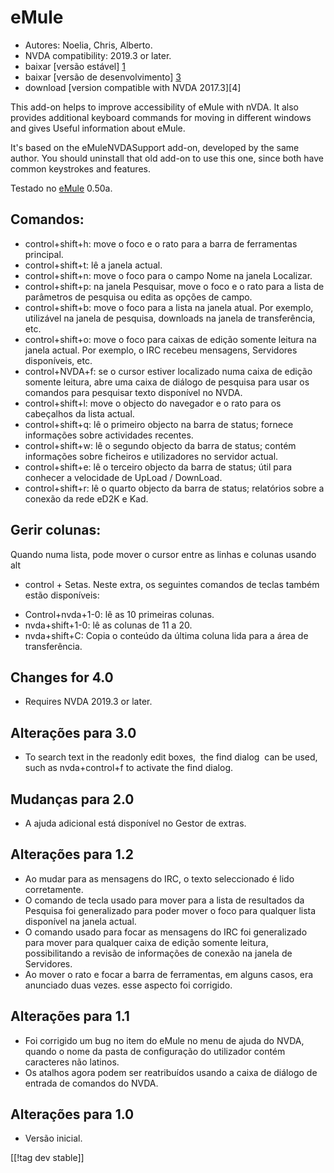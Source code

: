 # eMule #

*	Autores: Noelia, Chris, Alberto.
*	NVDA compatibility: 2019.3 or later.
*	baixar [versão estável] [1]
*	baixar [versão de desenvolvimento] [3]
*	download [version compatible with NVDA 2017.3][4]

This add-on helps to improve accessibility of eMule with nVDA.  It also
provides additional keyboard commands for moving in different windows and
gives Useful information about eMule.

It's based on the eMuleNVDASupport add-on, developed by the same author. You
should uninstall that old add-on to use this one, since both have common
keystrokes and features.

Testado no [eMule][2] 0.50a.

## Comandos: ##

*	control+shift+h: move o foco e o rato para a barra de ferramentas
  principal.
*	control+shift+t: lê a janela actual.
*	control+shift+n: move o foco para o campo Nome na janela Localizar.
*	control+shift+p: na janela Pesquisar, move o foco e o rato para a lista de
  parâmetros de pesquisa ou edita as opções de campo.
*	control+shift+b: move o foco para a lista na janela atual. Por exemplo,
  utilizável na janela de pesquisa, downloads na janela de transferência,
  etc.
*	control+shift+o: move o foco para caixas de edição somente leitura na
  janela actual. Por exemplo, o IRC recebeu mensagens, Servidores
  disponíveis, etc.
*	control+NVDA+f: se o cursor estiver localizado numa caixa de edição
  somente leitura, abre uma caixa de diálogo de pesquisa para usar os
  comandos para pesquisar texto disponível no NVDA.
*	control+shift+l: move o objecto do navegador e o rato para os cabeçalhos
  da lista actual.
*	control+shift+q: lê o primeiro objecto na barra de status; fornece
  informações sobre actividades recentes.
*	control+shift+w: lê o segundo objecto da barra de status; contém
  informações sobre ficheiros e utilizadores no servidor actual.
*	control+shift+e: lê o terceiro objecto da barra de status; útil para
  conhecer a velocidade de UpLoad / DownLoad.
*	control+shift+r: lê o quarto objecto da barra de status; relatórios sobre
  a conexão da rede eD2K e Kad.

## Gerir colunas: ##

Quando numa lista, pode mover o cursor entre as linhas e colunas usando alt
+ control + Setas. Neste extra, os seguintes comandos de teclas também estão
disponíveis:

*	Control+nvda+1-0: lê as 10 primeiras colunas.
*	nvda+shift+1-0: lê as colunas de 11 a 20.
*	nvda+shift+C: Copia o conteúdo da última coluna lida para a área de
  transferência.

## Changes for 4.0 ##
*	Requires NVDA 2019.3 or later.

## Alterações para 3.0 ##
*	 To search text in the readonly edit boxes,  the find dialog  can be used,
   such as nvda+control+f to activate the find dialog.

## Mudanças para 2.0 ##
*	 A ajuda adicional está disponível no Gestor de extras.

## Alterações para 1.2 ##
*	 Ao mudar para as mensagens do IRC, o texto seleccionado é lido
   corretamente.
*	 O comando de tecla usado para mover para a lista de resultados da
   Pesquisa foi generalizado para poder mover o foco para qualquer lista
   disponível na janela actual.
*	 O comando usado para focar as mensagens do IRC foi generalizado para
   mover para qualquer caixa de edição somente leitura, possibilitando a
   revisão de informações de conexão na janela de Servidores.
*	 Ao mover o rato e focar a barra de ferramentas, em alguns casos,  era
   anunciado duas vezes. esse aspecto foi corrigido.

## Alterações para 1.1 ##
*	 Foi corrigido um bug no item do eMule no menu de ajuda do NVDA, quando o
   nome da pasta de configuração do utilizador contém caracteres não
   latinos.
*	 Os atalhos agora podem ser reatribuídos usando a caixa de diálogo de
   entrada de comandos do NVDA.

## Alterações para 1.0 ##
*	 Versão inicial.


[[!tag dev stable]]

[1]: https://addons.nvda-project.org/files/get.php?file=em

[2]: https://www.emule-project.net

[3]: https://addons.nvda-project.org/files/get.php?file=em-dev
